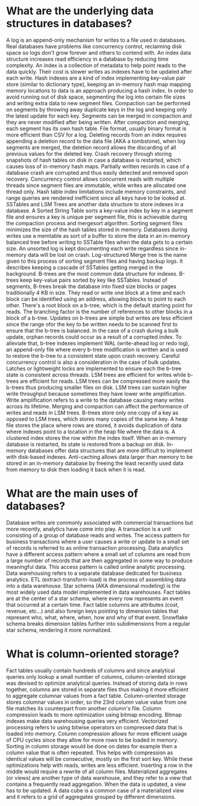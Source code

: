 # What are the underlying data structures in databases?

A log is an append-only mechanism for writes to a file used in databases.
Real databases have problems like concurrency control, reclaiming disk
space so logs don't grow forever and others to contend with. An index
data structure increases read efficiency in a database by reducing
time complexity. An index is a collection of metadata to help point
reads to the data quickly. Their cost is slower writes as indexes
have to be updated after each write. Hash indexes are a kind of index
implementing key-value pair store (similar to dictionary type), keeping
an in-memory hash map mapping memory locations to data is an approach
producing a hash index. In order to avoid running out of disk space,
segmenting the log into certain file sizes and writing extra data
to new segment files. Compaction can be performed on segments by
throwing away duplicate keys in the log and keeping only the latest
update for each key. Segments can be merged in compaction and they are
never modified after being written. After compaction and merging, each
segment has its own hash table. File format, usually binary format is
more efficient than CSV for a log. Deleting records from an index
requires appending a deletion record to the data file (AKA a tombstone),
when log segments are merged, the deletion record allows the discarding
of all previous values for the deleted key. Crash recovery through storing
snapshots of hash tables on disk in case a database is restarted, which causes
loss of in-memory hash maps. Partially written records in case of a database
crash are corrupted and thus easily detected and removed upon recovery.
Concurrency control allows concurrent reads with multiple threads since segment
files are immutable, while writes are allocated one thread only. Hash table index
limitations include memory constraints, and range queries are rendered inefficient
since all keys have to be looked at. SSTables and LSM Trees are another data structure
to store indexes in a database. A Sorted String Table sorts a key-value index
by key in a segment file and ensures a key is unique per segment file, this is
achievable during the compaction process and mergesort algorithm. Sorting segment
files minimizes the size of the hash tables stored in memory. Databases during
writes use a memtable as sort of a buffer to store the data in an in-memory
balanced tree before writing to SSTable files when the data gets to a certain size.
An unsorted log is kept documenting each write regardless since in-memory data
will be lost on crash. Log-structured Merge tree is the name given to this process
of sorting segment files and having backup logs. It describes keeping a cascade of
SSTables getting merged in the background. B-trees are the most common data structure
for indexes. B-trees keep key-value pairs sorted by key like SSTables. Instead of segments,
B-trees break the database into fixed size blocks or pages traditionally 4 KB in size.
They read or write one block at a time and each block can be identified using an address,
allowing blocks to point to each other. There's a root block on a b-tree, which is the default
starting point for reads. The branching factor is the number of references to other blocks
in a block of a b-tree. Updates on b-trees are simple but writes are less efficient since
the range ofor the key to be written needs to be scanned first to ensure that the b-tree
is balanced. In the case of a crash during a bulk update, orphan records could occur
as a result of a corrupted index. To alleviate that, b-tree indexes implement WAL
(write-ahead log or redo log), an append-only file where every b-tree modification is written
and is used to restore the b-tree to a consistent state upon crash recovery. Careful
concurrency control is also a consideration in the case of bulk updates. Latches or lightweight
locks are implemented to ensure each the b-tree state is consistent across threads. LSM trees
are efficient for writes while b-trees are efficient for reads. LSM trees can be compressed
more easily tha b-trees thus producing smaller files on disk. LSM trees can sustain
higher write throughput because sometimes they have lower write amplification. Write amplification
refers to a write to the database causing many writes across its lifetime. Merging and compaction
can affect the performance of writes and reads in LSM trees. B-trees store only one copy of
a key as opposed to LSM trees, which stores many copies of the same key. A heap file stores
the place where rows are stored, it avoids duplication of data where indexes point to a
location in the heap file where the data is. A clustered index stores the row within
the index itself. When an in-memory database is restarted, its state is restored from
a backup on disk. In-memory databases offer data structures that are more difficult
to implement with disk-based indexes. Anti-caching allows data larger than memory
to be stored in an in-memory database by freeing the least recently used data
from memory to disk then loading it back when it is read.

# What are the main uses of databases?

Database writes are commonly associated with commercial transactions but more recently,
analytics have come into play. A transaction is a unit consisting of a group of database
reads and writes. The access pattern for business transactions where a user causes
a write or update to a small set of records is referred to as online transaction processing.
Data analytics have a different access pattern where a small set of columns are read from a large
number of records that are then aggregated in some way to produce meaningful data.
This access pattern is called online analytic processing. Data warehousing refers to
a separate database dedicated for business analytics. ETL (extract-transform-load) is
the process of assembling data into a data warehouse. Star schema (AKA dimensional modeling)
is the most widely used data model implemented in data warehouses. Fact tables are at the
center of a star schema, where every row represents an event that occurred at a certain time.
Fact table columns are attributes (cost, revenue, etc...) and also foreign keys pointing
to dimension tables that represent who, what, where, when, how and why of that event.
Snowflake schema breaks dimension tables further into subdimensions from a regular star schema,
rendering it more normalized.

# What is column-oriented storage?

Fact tables usually contain hundreds of columns and since analytical queries only lookup
a small number of columns, column-oriented storage was devised to optimize analytical queries.
Instead of storing data in rows together, columns are stored in separate files thus making it
more efficient to aggregate columnar values from a fact table. Column-oriented storage stores
columnar values in order, so the 23rd column value value from one file matches its counterpart
from another column's file. Column compression leads to more optimization using bitmap encoding.
Bitmap indexes make data warehousing queries very efficient. Vectorized processing refers to
using bitwise operators on compressed data that is loaded into memory. Column compression
allows for more efficient usage of CPU cycles since they allow for more rows to be loaded in memory.
Sorting in column storage would be done on dates for example then a column value that is often repeated.
This helps with compression as identical values will be consecutive, mostly on the first sort key.
While these optimizations help with reads, writes are less efficient. Inserting a row in the middle
would require a rewrite of all column files. Materialized aggregates (or views) are another type of
data warehouse, and they refer to a view that contains a frequently read aggregation. When the data
is updated, a view has to be updated. A data cube is a common case of a materialized view and it refers
to a grid of aggregates grouped by different dimensions.
